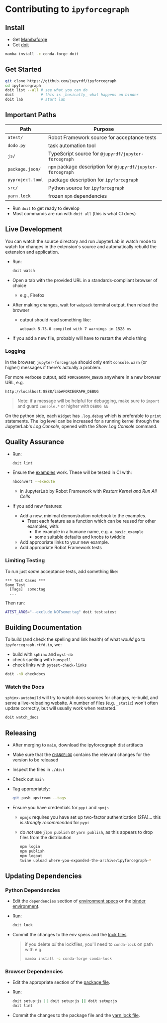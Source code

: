 # Contributing to `ipyforcegraph`

## Install

- Get [Mambaforge](https://github.com/conda-forge/miniforge)
- Get [doit](https://pydoit.org)

```bash
mamba install -c conda-forge doit
```

## Get Started

```bash
git clone https://github.com/jupyrdf/ipyforcegraph
cd ipyforcegraph
doit list --all # see what you can do
doit            # this is _basically_ what happens on binder
doit lab        # start lab
```

## Important Paths

| Path             | Purpose                                                     |
| ---------------- | ----------------------------------------------------------- |
| `atest/`         | Robot Framework source for acceptance tests                 |
| `dodo.py`        | task automation tool                                        |
| `js/`            | TypeScript source for `@jupyrdf/jupyter-forcegraph`         |
| `package.json/`  | `npm` package description for `@jupyrdf/jupyter-forcegraph` |
| `pyproject.toml` | package description for `ipyforcegraph`                     |
| `src/`           | Python source for `ipyforcegraph`                           |
| `yarn.lock`      | frozen `npm` dependencies                                   |

- Run `doit` to get ready to develop
- Most commands are run with `doit all` (this is what CI does)

## Live Development

You can watch the source directory and run JupyterLab in watch mode to watch for changes
in the extension's source and automatically rebuild the extension and application.

- Run:

  ```bash
  doit watch
  ```

- Open a tab with the provided URL in a standards-compliant browser of choice
  - e.g., Firefox
- After making changes, wait for `webpack` terminal output, then reload the browser
  - output should read something like:
    ```bash
    webpack 5.75.0 compiled with 7 warnings in 1528 ms
    ```
- If you add a new file, probably will have to restart the whole thing

### Logging

In the browser, `jupyter-forcegraph` should only emit `console.warn` (or higher)
messages if there's actually a problem.

For more verbose output, add `FORCEGRAPH_DEBUG` anywhere in a new browser URL, e.g.

```
http://localhost:8888/lab#FORCEGRAPH_DEBUG
```

> Note: if a message will be helpful for debugging, make sure to `import` and guard
> `console.*` or higher with `DEBUG &&`

On the python side, each `Widget` has `.log.debug` which is preferable to `print`
statements. The log level can be increased for a running kernel through the JupyterLab's
_Log Console_, opened with the _Show Log Console_ command.

## Quality Assurance

- Run:

  ```bash
  doit lint
  ```

- Ensure the [examples](https://github.com/jupyrdf/ipyforcegraph/tree/main/examples)
  work. These will be tested in CI with:
  ```bash
  nbconvert --execute
  ```
  - in JupyterLab by Robot Framework with _Restart Kernel and Run All Cells_
- If you add new features:
  - Add a new, minimal demonstration notebook to the examples.
    - Treat each feature as a function which can be reused for other examples, with:
      - the example in a humane name, e.g. `a_basic_example`
      - some suitable defaults and knobs to twiddle
  - Add appropriate links to your new example.
  - Add appropriate Robot Framework tests

### Limiting Testing

To run just _some_ acceptance tests, add something like:

```robotframework
*** Test Cases ***
Some Test
  [Tags]  some:tag
  ...
```

Then run:

```bash
ATEST_ARGS="--exclude NOTsome:tag" doit test:atest
```

## Building Documentation

To build (and check the spelling and link health) of what _would_ go to
`ipyforcegraph.rtfd.io`, we:

- build with `sphinx` and `myst-nb`
- check spelling with `hunspell`
- check links with `pytest-check-links`

```bash
doit -n8 checkdocs
```

### Watch the Docs

`sphinx-autobuild` will try to watch docs sources for changes, re-build, and serve a
live-reloading website. A number of files (e.g. `_static`) won't often update correctly,
but will usually work when restarted.

```bash
doit watch_docs
```

## Releasing

- After merging to `main`, download the ipyforcegraph dist artifacts
- Make sure that the [`CHANGELOG`][changelog] contains the relevant changes for the
  version to be released
- Inspect the files in `./dist`
- Check out `main`
- Tag appropriately:

  ```bash
  git push upstream --tags
  ```

- Ensure you have credentials for `pypi` and `npmjs`

  - `npmjs` requires you have set up two-factor authentication (2FA)... this is
    _strongly recommended_ for `pypi`
  - do _not_ use `jlpm publish` or `yarn publish`, as this appears to drop files from
    the distribution

    ```bash
    npm login
    npm publish
    npm logout
    twine upload where-you-expanded-the-archive/ipyforcegraph-*
    ```

[changelog]: https://github.com/jupyrdf/ipyforcegraph/tree/main/CHANGELOG.md

## Updating Dependencies

### Python Dependencies

- Edit the `dependencies` section of
  [environment specs](https://github.com/jupyrdf/ipyforcegraph/tree/main/.github/env_specs/)
  or the
  [binder environment](https://github.com/jupyrdf/ipyforcegraph/tree/main/.binder/environment.yml).
- Run:

  ```bash
  doit lock
  ```

- Commit the changes to the env specs and the
  [lock files](https://github.com/jupyrdf/ipyforcegraph/tree/main/.github/locks).

  > if you delete _all_ the lockfiles, you'll need to `conda-lock` on path with e.g.
  >
  > ```bash
  > mamba install -c conda-forge conda-lock
  > ```

### Browser Dependencies

- Edit the appropriate section of the
  [package file](https://github.com/jupyrdf/ipyforcegraph/tree/main/package.json).
- Run:

  ```bash
  doit setup:js || doit setup:js || doit setup:js
  doit lint
  ```

- Commit the changes to the package file and the
  [yarn lock file](https://github.com/jupyrdf/ipyforcegraph/tree/main/yarn.lock).
